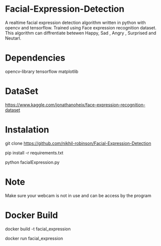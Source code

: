 # Facial-Expression-Detection
A realtime facial expression detection algorithm written in python with opencv and tensorflow. Trained using Face expression recognition dataset. This algorithm can diffrentiate betewen Happy, Sad , Angry , Surprised and Neutarl. 

# Dependencies

opencv-library
tensorflow
matplotlib

# DataSet
https://www.kaggle.com/jonathanoheix/face-expression-recognition-dataset

# Instalation

git clone https://github.com/nikhil-robinson/Facial-Expression-Detection

pip install -r requirements.txt

python facialExpression.py


# Note

Make sure your webcam is not in use and can be access by the program

# Docker Build

docker build -t facial_expression

docker run facial_expression

